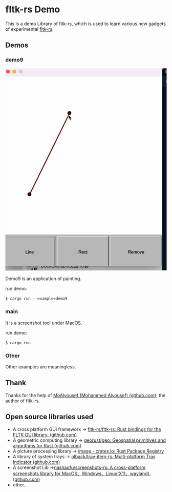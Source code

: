 # fltk-rs Demo

This is a demo Library of fltk-rs, which is used to learn various new gadgets of experimental [fltk-rs](https://github.com/fltk-rs/fltk-rs).

## Demos

### demo9

![Kapture 2022-07-16 at 16.36.24](readme.assets/Kapture%202022-07-16%20at%2016.36.24.gif)

Demo9 is an application of painting.

run demo:

```shell
$ cargo run --example=demo9
```

### main

It is a screenshot tool under MacOS.

run demo:

```shell
$ cargo run
```

### Other

Other examples are meaningless.

## Thank

Thanks for the help of [MoAlyousef (Mohammed Alyousef) (github.com)](https://github.com/MoAlyousef), the author of fltk-rs.

## Open source libraries used

- A cross platform GUI framework -> [fltk-rs/fltk-rs: Rust bindings for the FLTK GUI library. (github.com)](https://github.com/fltk-rs/fltk-rs)
- A geometric computing library -> [georust/geo: Geospatial primitives and algorithms for Rust (github.com) ](https://github.com/georust/geo)
- A picture processing library -> [image - crates.io: Rust Package Registry](https://crates.io/crates/image)
- A library of system trays -> [olback/tray-item-rs: Multi-platform Tray Indicator (github.com)](https://github.com/olback/tray-item-rs)
- A screenshot Lib ->[nashaofu/screenshots-rs: A cross-platform screenshots library for MacOS、Windows、Linux(X11、wayland). (github.com)](https://github.com/nashaofu/screenshots-rs)
- other...
